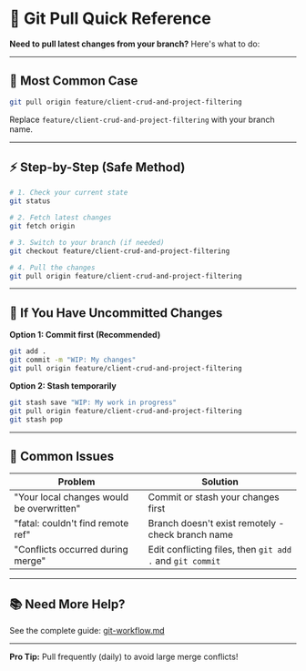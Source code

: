 # 🚀 Git Pull Quick Reference

**Need to pull latest changes from your branch?** Here's what to do:

---

## 🎯 Most Common Case

```bash
git pull origin feature/client-crud-and-project-filtering
```

Replace `feature/client-crud-and-project-filtering` with your branch name.

---

## ⚡ Step-by-Step (Safe Method)

```bash
# 1. Check your current state
git status

# 2. Fetch latest changes
git fetch origin

# 3. Switch to your branch (if needed)
git checkout feature/client-crud-and-project-filtering

# 4. Pull the changes
git pull origin feature/client-crud-and-project-filtering
```

---

## 💾 If You Have Uncommitted Changes

**Option 1: Commit first (Recommended)**
```bash
git add .
git commit -m "WIP: My changes"
git pull origin feature/client-crud-and-project-filtering
```

**Option 2: Stash temporarily**
```bash
git stash save "WIP: My work in progress"
git pull origin feature/client-crud-and-project-filtering
git stash pop
```

---

## 🔧 Common Issues

| Problem | Solution |
|---------|----------|
| "Your local changes would be overwritten" | Commit or stash your changes first |
| "fatal: couldn't find remote ref" | Branch doesn't exist remotely - check branch name |
| "Conflicts occurred during merge" | Edit conflicting files, then `git add .` and `git commit` |

---

## 📚 Need More Help?

See the complete guide: [git-workflow.md](./git-workflow.md)

---

**Pro Tip:** Pull frequently (daily) to avoid large merge conflicts!
